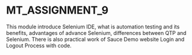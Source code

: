 # MT_ASSIGNMENT_9
This module introduce Selenium IDE, what is automation testing and its benefits, advantages of advance Selenium, differences between QTP and Selenium. There is also practical work of Sauce Demo website Login and Logout Process with code.  
